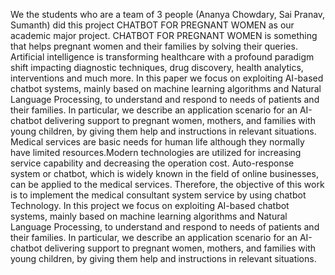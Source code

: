 We the students who are a team of 3 people (Ananya Chowdary, Sai Pranav, Sumanth) did this project CHATBOT FOR PREGNANT WOMEN as our academic major project. 
CHATBOT FOR PREGNANT WOMEN is something that helps pregnant women and their families by solving their queries.
Artificial intelligence is transforming healthcare with a profound paradigm shift impacting diagnostic techniques, drug discovery, health analytics, interventions and much more. In this paper we focus on exploiting AI-based chatbot systems, mainly based on machine learning algorithms and Natural Language Processing, to understand and respond to needs of patients and their families. In particular, we describe an application scenario for an AI-chatbot delivering support to pregnant women, mothers, and families with young children, by giving them help and instructions in relevant situations. Medical services are basic needs for human life although they normally have limited resources.Modern technologies are utilized for increasing service capability and decreasing the operation cost. Auto-response system or chatbot, which is widely known in the field of online businesses, can be applied to the medical services. Therefore, the objective of this work is to implement the medical consultant system service by using chatbot Technology. In this project we focus on exploiting AI-based chatbot systems, mainly based on machine learning algorithms and Natural Language Processing, to understand and respond to needs of patients and their families. In particular, we describe an application scenario for an AI-chatbot delivering support to pregnant women, mothers, and families with young children, by giving them help and instructions in relevant situations.
